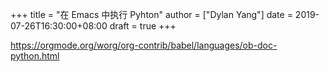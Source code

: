 +++
title = "在 Emacs 中执行 Pyhton"
author = ["Dylan Yang"]
date = 2019-07-26T16:30:00+08:00
draft = true
+++

<https://orgmode.org/worg/org-contrib/babel/languages/ob-doc-python.html>

